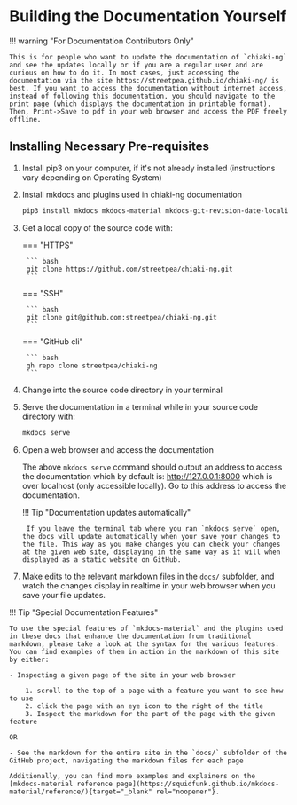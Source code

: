 # Building the Documentation Yourself

!!! warning "For Documentation Contributors Only"

    This is for people who want to update the documentation of `chiaki-ng` and see the updates locally or if you are a regular user and are curious on how to do it. In most cases, just accessing the documentation via the site https://streetpea.github.io/chiaki-ng/ is best. If you want to access the documentation without internet access, instead of following this documentation, you should navigate to the print page (which displays the documentation in printable format). Then, Print->Save to pdf in your web browser and access the PDF freely offline.

## Installing Necessary Pre-requisites

1. Install pip3 on your computer, if it's not already installed (instructions vary depending on Operating System)
2. Install mkdocs and plugins used in chiaki-ng documentation

    ``` bash
    pip3 install mkdocs mkdocs-material mkdocs-git-revision-date-localized-plugin mkdocs-print-site-plugin
    ```

3. Get a local copy of the source code with:

    === "HTTPS"

        ``` bash
        git clone https://github.com/streetpea/chiaki-ng.git
        ```

    === "SSH"

        ``` bash
        git clone git@github.com:streetpea/chiaki-ng.git
        ```

    === "GitHub cli"

        ``` bash
        gh repo clone streetpea/chiaki-ng
        ```

4. Change into the source code directory in your terminal

5. Serve the documentation in a terminal while in your source code directory with:

    ``` bash
    mkdocs serve
    ``` 

6. Open a web browser and access the documentation

    The above `mkdocs serve` command should output an address to access the documentation which by default is: http://127.0.0.1:8000 which is over localhost (only accessible locally). Go to this address to access the documentation.

    !!! Tip "Documentation updates automatically"

        If you leave the terminal tab where you ran `mkdocs serve` open, the docs will update automatically when your save your changes to the file. This way as you make changes you can check your changes at the given web site, displaying in the same way as it will when displayed as a static website on GitHub.

7. Make edits to the relevant markdown files in the `docs/` subfolder, and watch the changes display in realtime in your web browser when you save your file updates.

!!! Tip "Special Documentation Features"

    To use the special features of `mkdocs-material` and the plugins used in these docs that enhance the documentation from traditional markdown, please take a look at the syntax for the various features. You can find examples of them in action in the markdown of this site by either:
    
    - Inspecting a given page of the site in your web browser

        1. scroll to the top of a page with a feature you want to see how to use
        2. click the page with an eye icon to the right of the title
        3. Inspect the markdown for the part of the page with the given feature

    OR

    - See the markdown for the entire site in the `docs/` subfolder of the GitHub project, navigating the markdown files for each page
        
    Additionally, you can find more examples and explainers on the [mkdocs-material reference page](https://squidfunk.github.io/mkdocs-material/reference/){target="_blank" rel="noopener"}.

